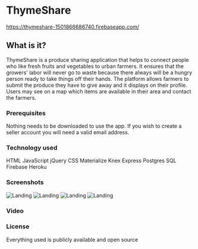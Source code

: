 # ThymeShare
https://thymeshare-1501866686740.firebaseapp.com/

## What is it?
ThymeShare is a produce sharing application that helps to connect people who like fresh fruits and vegetables to urban farmers. It ensures that the growers' labor will never go to waste because there always will be a hungry person ready to take things off their hands. The platform allows farmers to submit the produce they have to give away and it displays on their profile. Users may see on a map which items are available in their area and contact the farmers.

### Prerequisites
Nothing needs to be downloaded to use the app. If you wish to create a seller account you will need a valid email address.

### Technology used
HTML
JavaScript
jQuery
CSS
Materialize
Knex
Express
Postgres
SQL
Firebase
Heroku

### Screenshots
![Landing](http://i.imgur.com/ZJsZsnk.jpg)
![Landing](http://i.imgur.com/rc2P1Yk.png)
![Landing](http://i.imgur.com/d9PHCs0.jpg)
![Landing](http://i.imgur.com/ZcN4PHI.jpg)

### Video

### License
Everything used is publicly available and open source
